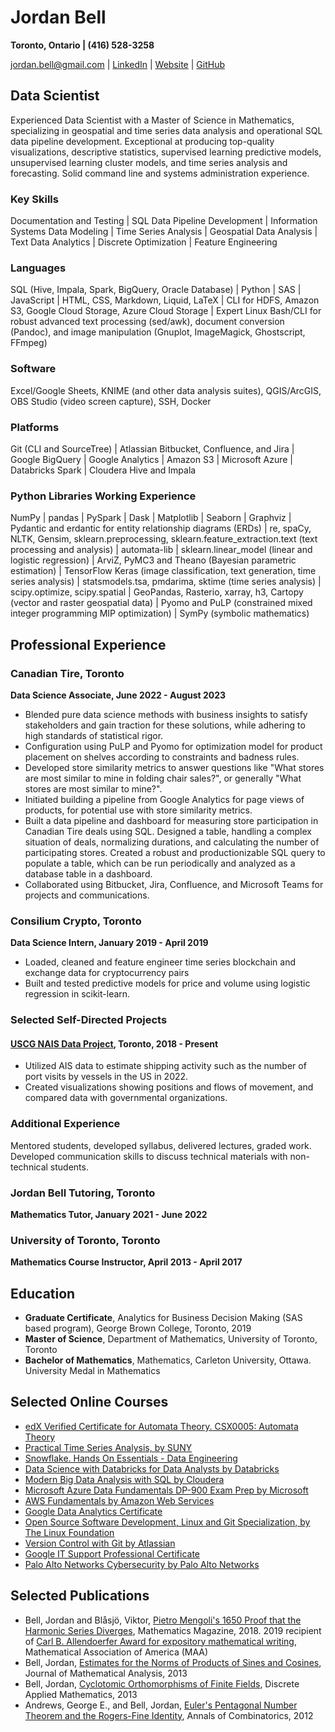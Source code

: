 # Jordan Bell

**Toronto, Ontario | (416) 528-3258**

[jordan.bell@gmail.com](mailto:jordan.bell@gmail.com) | [LinkedIn](https://linkedin.com/in/jordanbell2357) | [Website](http://jordanbell.info) | [GitHub](https://github.com/jordanbell2357)

## Data Scientist

Experienced Data Scientist with a Master of Science in Mathematics, specializing in geospatial and time series data analysis and operational SQL data pipeline development. Exceptional at producing top-quality visualizations, descriptive statistics, supervised learning predictive models, unsupervised learning cluster models, and time series analysis and forecasting. Solid command line and systems administration experience.

### Key Skills

Documentation and Testing | SQL Data Pipeline Development | Information Systems Data Modeling | Time Series Analysis | Geospatial Data Analysis | Text Data Analytics | Discrete Optimization | Feature Engineering

### Languages

SQL (Hive, Impala, Spark, BigQuery, Oracle Database) | Python | SAS | JavaScript | HTML, CSS, Markdown, Liquid, LaTeX | CLI for HDFS, Amazon S3, Google Cloud Storage, Azure Cloud Storage | Expert Linux Bash/CLI for robust advanced text processing (sed/awk), document conversion (Pandoc), and image manipulation (Gnuplot, ImageMagick, Ghostscript, FFmpeg)

### Software

Excel/Google Sheets, KNIME (and other data analysis suites), QGIS/ArcGIS, OBS Studio (video screen capture), SSH, Docker

### Platforms

Git (CLI and SourceTree) | Atlassian Bitbucket, Confluence, and Jira | Google BigQuery | Google Analytics | Amazon S3 | Microsoft Azure | Databricks Spark | Cloudera Hive and Impala

### Python Libraries Working Experience

NumPy | pandas | PySpark | Dask | Matplotlib | Seaborn | Graphviz | Pydantic and erdantic for entity relationship diagrams (ERDs) | re, spaCy, NLTK, Gensim, sklearn.preprocessing, sklearn.feature_extraction.text (text processing and analysis) | automata-lib | sklearn.linear_model (linear and logistic regression) | ArviZ, PyMC3 and Theano (Bayesian parametric estimation) | TensorFlow Keras (image classification, text generation, time series analysis) | statsmodels.tsa, pmdarima, sktime (time series analysis) | scipy.optimize, scipy.spatial | GeoPandas, Rasterio, xarray, h3, Cartopy (vector and raster geospatial data) | Pyomo and PuLP (constrained mixed integer programming MIP optimization) | SymPy (symbolic mathematics)

## Professional Experience

### Canadian Tire, Toronto

**Data Science Associate, June 2022 - August 2023**

- Blended pure data science methods with business insights to satisfy stakeholders and gain traction for these solutions, while adhering to high standards of statistical rigor.
- Configuration using PuLP and Pyomo for optimization model for product placement on shelves according to constraints and badness rules.
- Developed store similarity metrics to answer questions like "What stores are most similar to mine in folding chair sales?", or generally "What stores are most similar to mine?".
- Initiated building a pipeline from Google Analytics for page views of products, for potential use with store similarity metrics.
- Built a data pipeline and dashboard for measuring store participation in Canadian Tire deals using SQL. Designed a table, handling a complex situation of deals, normalizing durations, and calculating the number of participating stores. Created a robust and productionizable SQL query to populate a table, which can be run periodically and analyzed as a database table in a dashboard.
- Collaborated using Bitbucket, Jira, Confluence, and Microsoft Teams for projects and communications.


### Consilium Crypto, Toronto

**Data Science Intern, January 2019 - April 2019**

- Loaded, cleaned and feature engineer time series blockchain and exchange data for cryptocurrency pairs
- Built and tested predictive models for price and volume using logistic regression in scikit-learn.

### Selected Self-Directed Projects

#### [USCG NAIS Data Project](https://github.com/jordanbell2357/uscg-nais-data), Toronto, 2018 - Present

- Utilized AIS data to estimate shipping activity such as the number of port visits by vessels in the US in 2022.
- Created visualizations showing positions and flows of movement, and compared data with governmental organizations.

### Additional Experience

Mentored students, developed syllabus, delivered lectures, graded work. Developed communication skills to discuss technical materials with non-technical students.

### Jordan Bell Tutoring, Toronto

**Mathematics Tutor, January 2021 - June 2022**

### University of Toronto, Toronto

**Mathematics Course Instructor, April 2013 - April 2017**

## Education

- **Graduate Certificate**, Analytics for Business Decision Making (SAS based program), George Brown College, Toronto, 2019
- **Master of Science**, Department of Mathematics, University of Toronto, Toronto
- **Bachelor of Mathematics**, Mathematics, Carleton University, Ottawa. University Medal in Mathematics

## Selected Online Courses

- [edX Verified Certificate for Automata Theory. CSX0005: Automata Theory](https://courses.edx.org/certificates/4ad76d04e8fc418ab10daed7c7904299)
- [Practical Time Series Analysis, by SUNY](https://www.coursera.org/account/accomplishments/certificate/JF3E2ZYX7W4V)
- [Snowflake. Hands On Essentials - Data Engineering](https://www.credly.com/badges/76265419-c89e-4089-9dd1-1fb19cfc6271/linked_in_profile)
- [Data Science with Databricks for Data Analysts by Databricks](https://coursera.org/verify/specialization/42R9P8ZCMWJ6)
- [Modern Big Data Analysis with SQL by Cloudera](https://coursera.org/share/758c31b0eca67317d378432811a49eae)
- [Microsoft Azure Data Fundamentals DP-900 Exam Prep by Microsoft](https://coursera.org/share/3a9b0b2b40a9cbe9f257ca1000ea0271)
- [AWS Fundamentals by Amazon Web Services](https://coursera.org/share/add6daea4dd38b3d06e02647736c9481)
- [Google Data Analytics Certificate](https://www.credly.com/badges/edcdba60-5676-4202-91d0-aec1247fe104/linked_in_profile)
- [Open Source Software Development, Linux and Git Specialization, by The Linux Foundation](https://www.credly.com/badges/3ca0eef0-4775-4a38-bae5-c500e12a35cc/linked_in_profile)
- [Version Control with Git by Atlassian](https://coursera.org/share/6e44368590fe12674aa1f8e172719698)
- [Google IT Support Professional Certificate](https://coursera.org/share/ec054a74b0af3665bc1921683fcb1c55)
- [Palo Alto Networks Cybersecurity by Palo Alto Networks](https://coursera.org/share/2b4286e1772f2fd32fa89be409440459)


## Selected Publications

- Bell, Jordan and Blåsjö, Viktor, [Pietro Mengoli's 1650 Proof that the Harmonic Series Diverges](https://doi.org/10.1080/0025570X.2018.1506656), Mathematics Magazine, 2018. 2019 recipient of [Carl B. Allendoerfer Award for expository mathematical writing](https://www.maa.org/programs-and-communities/member-communities/maa-awards/writing-awards/carl-b-allendoerfer-awards), Mathematical Association of America (MAA)
- Bell, Jordan, [Estimates for the Norms of Products of Sines and Cosines](https://doi.org/10.1016/j.jmaa.2013.04.010), Journal of Mathematical Analysis, 2013
- Bell, Jordan, [Cyclotomic Orthomorphisms of Finite Fields](https://doi.org/10.1016/j.dam.2012.08.013), Discrete Applied Mathematics, 2013
- Andrews, George E., and Bell, Jordan, [Euler's Pentagonal Number Theorem and the Rogers-Fine Identity](https://doi.org/10.1007/s00026-012-0139-4), Annals of Combinatorics, 2012